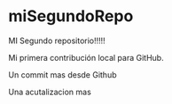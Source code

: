 # miSegundoRepo

MI Segundo repositorio!!!!!  

Mi primera contribución local para GitHub.

Un commit mas desde Github

Una acutalizacion mas 
